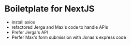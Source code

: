 # Boiletplate for NextJS
- install axios
- refactored Jerga and Max's code to handle APIs
- Prefer Jerga's API
- Perfer Max's form submission with Jonas's express code